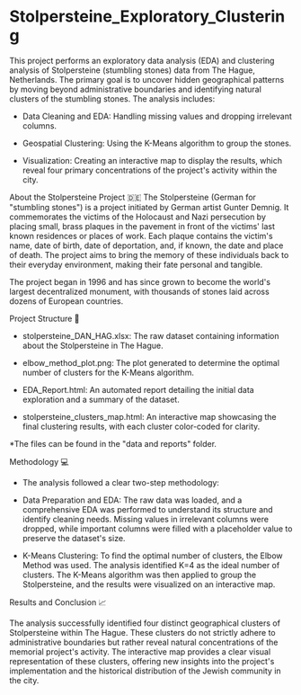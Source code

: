 # Stolpersteine_Exploratory_Clustering
This project performs an exploratory data analysis (EDA) and clustering analysis of Stolpersteine (stumbling stones) data from The Hague, Netherlands.
The primary goal is to uncover hidden geographical patterns by moving beyond administrative boundaries and identifying natural clusters of the stumbling stones. The analysis includes:

- Data Cleaning and EDA: Handling missing values and dropping irrelevant columns.

- Geospatial Clustering: Using the K-Means algorithm to group the stones.

- Visualization: Creating an interactive map to display the results, which reveal four primary concentrations of the project's activity within the city.

About the Stolpersteine Project 🇩🇪
The Stolpersteine (German for "stumbling stones") is a project initiated by German artist Gunter Demnig. It commemorates the victims of the Holocaust and Nazi persecution by placing small, brass plaques in the pavement in front of the victims' last known residences or places of work. Each plaque contains the victim's name, date of birth, date of deportation, and, if known, the date and place of death. The project aims to bring the memory of these individuals back to their everyday environment, making their fate personal and tangible.

The project began in 1996 and has since grown to become the world's largest decentralized monument, with thousands of stones laid across dozens of European countries.

Project Structure 📂

- stolpersteine_DAN_HAG.xlsx: The raw dataset containing information about the Stolpersteine in The Hague.

- elbow_method_plot.png: The plot generated to determine the optimal number of clusters for the K-Means algorithm.

- EDA_Report.html: An automated report detailing the initial data exploration and a summary of the dataset.

- stolpersteine_clusters_map.html: An interactive map showcasing the final clustering results, with each cluster color-coded for clarity.

*The files can be found in the "data and reports" folder.

Methodology 💻

- The analysis followed a clear two-step methodology:

- Data Preparation and EDA: The raw data was loaded, and a comprehensive EDA was performed to understand its structure and identify cleaning needs. Missing values in irrelevant columns were dropped, while important columns were filled with a placeholder value to preserve the dataset's size.

- K-Means Clustering: To find the optimal number of clusters, the Elbow Method was used. The analysis identified K=4 as the ideal number of clusters. The K-Means algorithm was then applied to group the Stolpersteine, and the results were visualized on an interactive map.

Results and Conclusion 📈

The analysis successfully identified four distinct geographical clusters of Stolpersteine within The Hague. These clusters do not strictly adhere to administrative boundaries but rather reveal natural concentrations of the memorial project's activity. The interactive map provides a clear visual representation of these clusters, offering new insights into the project's implementation and the historical distribution of the Jewish community in the city.
